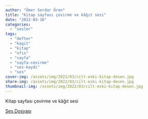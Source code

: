 ```yaml
---
author: "Ömer Serdar Ören"
title: "Kitap sayfası çevirme ve kâğıt sesi"
date: "2022-03-16"
categories: 
  - "sesler"
tags: 
  - "defter"
  - "kagit"
  - "kitap"
  - "ofis"
  - "sayfa"
  - "sayfa-cevirme"
  - "ses-kaydi"
  - "ses"
cover-img: /assets/img/2022/03/cilt-eski-kitap-desen.jpg
share-img: /assets/img/2022/03/cilt-eski-kitap-desen.jpg
thumbnail-img: /assets/img/2022/03/cilt-eski-kitap-desen.jpg
---
```


Kitap sayfası çevirme ve kâğıt sesi

[Ses Dosyası](/assets/sounds/2022/03/eski-kitap-sayfa-cevirme-ve-kagit-sesi.mp3)
